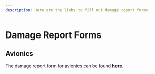 ```yaml
---
description: Here are the links to fill out damage report forms.
---
```


# Damage Report Forms

## Avionics

The damage report form for avionics can be found [**here**](https://docs.google.com/forms/d/e/1FAIpQLSc4Uu8kRQ4psFmvxMGouWdCTKltLn9-0pzwQQA4nu0NX2_28g/viewform).

